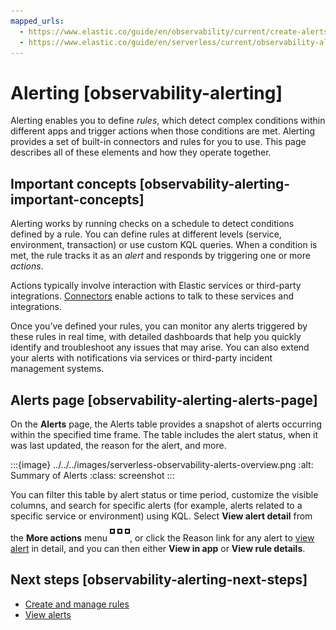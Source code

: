 ```yaml
---
mapped_urls:
  - https://www.elastic.co/guide/en/observability/current/create-alerts.html
  - https://www.elastic.co/guide/en/serverless/current/observability-alerting.html
---
```


# Alerting [observability-alerting]

Alerting enables you to define *rules*, which detect complex conditions within different apps and trigger actions when those conditions are met. Alerting provides a set of built-in connectors and rules for you to use. This page describes all of these elements and how they operate together.


## Important concepts [observability-alerting-important-concepts]

Alerting works by running checks on a schedule to detect conditions defined by a rule. You can define rules at different levels (service, environment, transaction) or use custom KQL queries. When a condition is met, the rule tracks it as an *alert* and responds by triggering one or more *actions*.

Actions typically involve interaction with Elastic services or third-party integrations. [Connectors](../../../deploy-manage/manage-connectors.md) enable actions to talk to these services and integrations.

Once you’ve defined your rules, you can monitor any alerts triggered by these rules in real time, with detailed dashboards that help you quickly identify and troubleshoot any issues that may arise. You can also extend your alerts with notifications via services or third-party incident management systems.


## Alerts page [observability-alerting-alerts-page]

On the **Alerts** page, the Alerts table provides a snapshot of alerts occurring within the specified time frame. The table includes the alert status, when it was last updated, the reason for the alert, and more.

:::{image} ../../../images/serverless-observability-alerts-overview.png
:alt: Summary of Alerts
:class: screenshot
:::

You can filter this table by alert status or time period, customize the visible columns, and search for specific alerts (for example, alerts related to a specific service or environment) using KQL. Select **View alert detail** from the **More actions** menu ![action menu](../../../images/serverless-boxesHorizontal.svg ""), or click the Reason link for any alert to [view alert](../../../solutions/observability/incident-management/view-alerts.md) in detail, and you can then either **View in app** or **View rule details**.


## Next steps [observability-alerting-next-steps]

* [Create and manage rules](../../../solutions/observability/incident-management/create-manage-rules.md)
* [View alerts](../../../solutions/observability/incident-management/view-alerts.md)